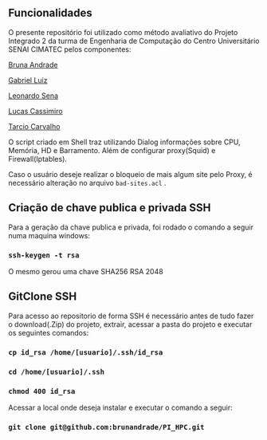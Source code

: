 ## Funcionalidades

O presente repositório foi utilizado como método avaliativo do Projeto Integrado 2 da turma de Engenharia de Computação do Centro Universitário SENAI CIMATEC pelos componentes:

[Bruna Andrade](https://www.github.com/brunandrade) 

[Gabriel Luiz](https://www.github.com/gabrielluiz97) 

[Leonardo Sena](https://www.github.com/leosena21)

[Lucas Cassimiro](https://www.github.com/ccassimiro)

[Tarcio Carvalho](https://www.github.com/Tarcioc2)


O script criado em Shell traz utilizando Dialog informações sobre CPU, Memória, HD e Barramento. Além de configurar proxy(Squid) e Firewall(Iptables).

Caso o usuário deseje realizar o bloqueio de mais algum site pelo Proxy, é necessário alteração no arquivo `bad-sites.acl` .



## Criação de chave publica e privada SSH

Para a geração da chave publica e privada, foi rodado o comando a seguir numa maquina windows:

### `ssh-keygen -t rsa`

O mesmo gerou uma chave SHA256 RSA 2048


## GitClone SSH

Para acesso ao repositorio de forma SSH é necessário antes de tudo fazer o download(.Zip) do projeto, extrair, acessar a pasta do projeto e executar os seguintes comandos:

### `cp id_rsa /home/[usuario]/.ssh/id_rsa`

### `cd /home/[usuario]/.ssh`

### `chmod 400 id_rsa`


Acessar a local onde deseja instalar e executar o comando a seguir:

### `git clone git@github.com:brunandrade/PI_HPC.git`
